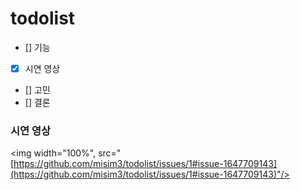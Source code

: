 # todolist

- [] 기능
- [x] 시연 영상
- [] 고민
- [] 결론

### 시연 영상

<img width="100%", src="[https://github.com/misim3/todolist/issues/1#issue-1647709143](https://github.com/misim3/todolist/issues/1#issue-1647709143)"/>
